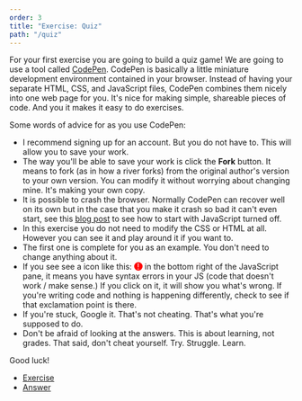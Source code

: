 ```yaml
---
order: 3
title: "Exercise: Quiz"
path: "/quiz"
---
```


For your first exercise you are going to build a quiz game! We are going to use a tool called [CodePen][codepen]. CodePen is basically a little miniature development environment contained in your browser. Instead of having your separate HTML, CSS, and JavaScript files, CodePen combines them nicely into one web page for you. It's nice for making simple, shareable pieces of code. And you it makes it easy to do exercises.

Some words of advice for as you use CodePen:

- I recommend signing up for an account. But you do not have to. This will allow you to save your work.
- The way you'll be able to save your work is click the **Fork** button. It means to fork (as in how a river forks) from the original author's version to your own version. You can modify it without worrying about changing mine. It's making your own copy.
- It is possible to crash the browser. Normally CodePen can recover well on its own but in the case that you make it crash so bad it can't even start, see this [blog post][no-js] to see how to start with JavaScript turned off.
- In this exercise you do not need to modify the CSS or HTML at all. However you can see it and play around it if you want to.
- The first one is complete for you as an example. You don't need to change anything about it.
- If you see see a icon like this: <span style="border-radius: 50%; width: 15px; height: 15px; line-height: 15px; display: inline-block; text-align: center; background: red; color: white;">!</span> in the bottom right of the JavaScript pane, it means you have syntax errors in your JS (code that doesn't work / make sense.) If you click on it, it will show you what's wrong. If you're writing code and nothing is happening differently, check to see if that exclamation point is there.
- If you're stuck, Google it. That's not cheating. That's what you're supposed to do.
- Don't be afraid of looking at the answers. This is about learning, not grades. That said, don't cheat yourself. Try. Struggle. Learn.

Good luck!

- [Exercise][ex]
- [Answer][ans]

[codepen]: https://codepen.io
[no-js]: https://blog.codepen.io/documentation/features/turn-off-javascript-in-previews/
[ex]: https://codepen.io/btholt/pen/VELvwP
[ans]: https://codepen.io/btholt/pen/aRZWGV
